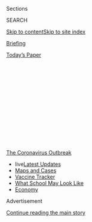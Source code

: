 <div id="app">

<div>

<div>

<div>

<div class="NYTAppHideMasthead css-1q2w90k e1suatyy0">

<div class="section css-ui9rw0 e1suatyy2">

<div class="css-eph4ug er09x8g0">

<div class="css-6n7j50">

</div>

<span class="css-1dv1kvn">Sections</span>

<div class="css-10488qs">

<span class="css-1dv1kvn">SEARCH</span>

</div>

[Skip to content](#site-content)[Skip to site
index](#site-index)

</div>

<div id="masthead-section-label" class="css-1wr3we4 eaxe0e00">

[Briefing](https://www.nytimes3xbfgragh.onion/interactive/2018/briefing/global-morning-briefing-newsletter-signup.html)

</div>

<div class="css-10698na e1huz5gh0">

</div>

</div>

<div id="masthead-bar-one" class="section hasLinks css-15hmgas e1csuq9d3">

<div class="css-uqyvli e1csuq9d0">

</div>

<div class="css-1uqjmks e1csuq9d1">

</div>

<div class="css-9e9ivx">

[](https://myaccount.nytimes3xbfgragh.onion/auth/login?response_type=cookie&client_id=vi)

</div>

<div class="css-1bvtpon e1csuq9d2">

[Today’s
Paper](https://www.nytimes3xbfgragh.onion/section/todayspaper)

</div>

</div>

</div>

</div>

<div data-aria-hidden="false">

<div id="site-content" data-role="main">

<div>

<div class="css-1aor85t" style="opacity:0.000000001;z-index:-1;visibility:hidden">

<div class="css-1hqnpie">

<div class="css-epjblv">

<span class="css-17xtcya">[Briefing](/interactive/2018/briefing/global-morning-briefing-newsletter-signup.html)</span><span class="css-x15j1o">|</span><span class="css-fwqvlz">Vaccine,
TikTok, SpaceX: Your Monday
Briefing</span>

</div>

<div class="css-k008qs">

<div class="css-1iwv8en">

<span class="css-18z7m18"></span>

<div>

</div>

</div>

<span class="css-1n6z4y">https://nyti.ms/2XmKQcD</span>

<div class="css-1705lsu">

<div class="css-4xjgmj">

<div class="css-4skfbu" data-role="toolbar" data-aria-label="Social Media Share buttons, Save button, and Comments Panel with current comment count" data-testid="share-tools">

  - 
  - 
  - 
  - 
    
    <div class="css-6n7j50">
    
    </div>

  - 

</div>

</div>

</div>

</div>

</div>

</div>

<div id="NYT_TOP_BANNER_REGION" class="css-13pd83m">

<div>

<div id="styln-prism-menu-1592847958612" class="section interactive-content interactive-size-medium css-1edisqu">

<div class="css-17ih8de interactive-body">

<div id="scroll-container" class="css-1gj85ro">

[<span class="styln-title-wrap"><span class="css-1pje3qr">The
Coronavirus</span><span class="css-1pje3qr">
Outbreak</span></span>](https://www.nytimes3xbfgragh.onion/news-event/coronavirus?action=click&pgtype=Article&state=default&region=TOP_BANNER&context=storylines_menu)

  - <span class="css-kqxiym" data-emphasize="true">live</span>[Latest
    Updates](https://www.nytimes3xbfgragh.onion/2020/08/02/world/coronavirus-updates.html?action=click&pgtype=Article&state=default&region=TOP_BANNER&context=storylines_menu)
  - [Maps and
    Cases](https://www.nytimes3xbfgragh.onion/interactive/2020/us/coronavirus-us-cases.html?action=click&pgtype=Article&state=default&region=TOP_BANNER&context=storylines_menu)
  - [Vaccine
    Tracker](https://www.nytimes3xbfgragh.onion/interactive/2020/science/coronavirus-vaccine-tracker.html?action=click&pgtype=Article&state=default&region=TOP_BANNER&context=storylines_menu)
  - [What School May Look
    Like](https://www.nytimes3xbfgragh.onion/interactive/2020/07/29/us/schools-reopening-coronavirus.html?action=click&pgtype=Article&state=default&region=TOP_BANNER&context=storylines_menu)
  - [Economy](https://www.nytimes3xbfgragh.onion/live/2020/07/31/business/stock-market-today-coronavirus?action=click&pgtype=Article&state=default&region=TOP_BANNER&context=storylines_menu)

</div>

</div>

</div>

</div>

</div>

<div id="top-wrapper" class="css-1sy8kpn">

<div id="top-slug" class="css-l9onyx">

Advertisement

</div>

[Continue reading the main
story](#after-top)

<div class="ad top-wrapper" style="text-align:center;height:100%;display:block;min-height:250px">

<div id="top" class="place-ad" data-position="top" data-size-key="top">

</div>

</div>

<div id="after-top">

</div>

</div>

<div>

<div id="sponsor-wrapper" class="css-1hyfx7x">

<div id="sponsor-slug" class="css-19vbshk">

Supported by

</div>

[Continue reading the main
story](#after-sponsor)

<div id="sponsor" class="ad sponsor-wrapper" style="text-align:center;height:100%;display:block">

</div>

<div id="after-sponsor">

</div>

</div>

<div class="css-186x18t">

</div>

<div class="css-1vkm6nb ehdk2mb0">

# Vaccine, TikTok, SpaceX: Your Monday Briefing

</div>

Here’s what you need to know.

<div class="css-18e8msd">

<div class="css-vp77d3 epjyd6m0">

<div class="css-1baulvz">

By [<span class="css-1baulvz last-byline" itemprop="name">Carole
Landry</span>](https://www.nytimes3xbfgragh.onion/by/carole-landry)

</div>

</div>

  - 
    
    <div class="css-ld3wwf e16638kd2">
    
    Aug. 2,
    2020
    
    </div>

  - 
    
    <div class="css-4xjgmj">
    
    <div class="css-d8bdto" data-role="toolbar" data-aria-label="Social Media Share buttons, Save button, and Comments Panel with current comment count" data-testid="share-tools">
    
      - 
      - 
      - 
      - 
        
        <div class="css-6n7j50">
        
        </div>
    
      - 
    
    </div>
    
    </div>

</div>

</div>

<div class="section meteredContent css-1r7ky0e" name="articleBody" itemprop="articleBody">

<div class="css-1fanzo5 StoryBodyCompanionColumn">

<div class="css-53u6y8">

(Want to get this briefing by email? Here’s the
[sign-up](https://www.nytimes3xbfgragh.onion/morning-briefing).)

> Good morning.
> 
> We’re covering a bid by **Indian billionaires to mass-produce a
> coronavirus vaccine**, a threat by President **Trump to ban TikTok**
> and the return of **SpaceX astronauts** to
Earth.

</div>

</div>

<div style="max-width:100%;margin:0 auto">

<div class="css-17dprlf" data-id="100000004069963" data-slug="morning-briefing-weather-module" style="max-width:600px">

</div>

</div>

<div class="css-1fanzo5 StoryBodyCompanionColumn">

<div class="css-53u6y8">

-----

</div>

</div>

<div class="css-79elbk" data-testid="photoviewer-wrapper">

<div class="css-z3e15g" data-testid="photoviewer-wrapper-hidden">

</div>

<div class="css-1a48zt4 ehw59r15" data-testid="photoviewer-children">

![<span class="css-16f3y1r e13ogyst0" data-aria-hidden="true">A vaccine
assembly line at the Serum Institute in Pune, Maharshtra,
India.</span><span class="css-cnj6d5 e1z0qqy90" itemprop="copyrightHolder"><span class="css-1ly73wi e1tej78p0">Credit...</span><span>Atul
Loke for The New York
Times</span></span>](https://static01.graylady3jvrrxbe.onion/images/2020/08/03/briefing/03ambriefing-asia-slide-EI5E/03ambriefing-asia-slide-EI5E-articleLarge.jpg?quality=75&auto=webp&disable=upscale)

</div>

</div>

<div class="css-1fanzo5 StoryBodyCompanionColumn">

<div class="css-53u6y8">

## The Indian billionaires who may help vanquish Covid

The world’s largest vaccine maker, the Serum Institute, which is
controlled by a small and very rich Indian family, has teamed up with
scientists from the University of Oxford, who are developing a promising
coronavirus vaccine.

</div>

</div>

<div class="css-1fanzo5 StoryBodyCompanionColumn">

<div class="css-53u6y8">

The company plans to[mass-produce hundreds of millions of doses of the
vaccine,](https://www.nytimes3xbfgragh.onion/2020/08/01/world/asia/coronavirus-vaccine-india.html)
which is still in clinical trials and might not even work. But if it
does, Adar Poonawalla, the chief executive of Serum, will have on hand
what everyone wants — and possibly in huge quantities — before anyone
else.

Mr. Poonawalla says that he will split the vaccine doses he produces
50-50 between India and the rest of the world, with a focus on poorer
countries. The Serum Institute is steered by only two men: Mr.
Poonawalla and his father, Cyrus, a horse breeder who became a
billionaire.

**Leapfrogging:** Vaccines take time not just to perfect but to
manufacture. More than one project is conducting these two processes
simultaneously and starting production now, while the vaccines are still
in trials. That way, if and when a vaccine is approved — at best within
the next six months, though no one really knows — doses will be on hand.

**The global race:** U.S. and European governments have sealed billions
of dollars in deals with pharmaceutical giants like Johnson & Johnson,
Pfizer, Sanofi and AstraZeneca to speed up the development and
production of select vaccine candidates in exchange for hundreds of
millions of doses.

</div>

</div>

<div class="css-1fanzo5 StoryBodyCompanionColumn">

<div class="css-53u6y8">

Here are the [latest
updates](https://www.nytimes3xbfgragh.onion/2020/08/02/world/coronavirus-covid-19.html)
and
[maps](https://www.nytimes3xbfgragh.onion/interactive/2020/world/coronavirus-maps.html)
tracking the pandemic.

**In other developments:**

  - Australian officials announced [stricter restrictions in
    Melbourne](https://www.nytimes3xbfgragh.onion/2020/08/02/world/coronavirus-covid-19.html?action=click&module=Top%20Stories&pgtype=Homepage#link-74f9a2b2)
    in an effort to stem an outbreak that is raging despite a lockdown
    that began four weeks ago. On Sunday, there were 671 new cases
    reported in the state of Victoria, suggesting that the virus is more
    widespread than previously thought.

  - Millions of dollars of American taxpayer money [have flowed to
    China](https://www.nytimes3xbfgragh.onion/2020/08/02/us/politics/virus-china-ppp-small-business-loans.html?action=click&module=Top%20Stories&pgtype=Homepage)
    from a $660 billion program that was created to be a lifeline for
    struggling small businesses in the U.S.

  - The U.S. recorded [more than 1.9 million new infections in
    July,](https://www.nytimes3xbfgragh.onion/2020/08/02/world/coronavirus-covid-19.html)
    more than double the number recorded in any other month, according
    to a Times database.

  - India’s biggest film star, [Amitabh
    Bachchan](https://www.nytimes3xbfgragh.onion/2020/08/02/world/coronavirus-covid-19.html#link-144c443a),
    was discharged from the hospital on Sunday after recovering from
    Covid-19, while the country’s home minister, Amit Shah, tested
    positive for the
virus.

-----

</div>

</div>

<div class="css-79elbk" data-testid="photoviewer-wrapper">

<div class="css-z3e15g" data-testid="photoviewer-wrapper-hidden">

</div>

<div class="css-1a48zt4 ehw59r15" data-testid="photoviewer-children">

<div class="css-1xdhyk6 erfvjey0">

<span class="css-1ly73wi e1tej78p0">Image</span>

<div class="css-zjzyr8">

<div data-testid="lazyimage-container" style="height:250.68888888888893px">

</div>

</div>

</div>

<span class="css-cnj6d5 e1z0qqy90" itemprop="copyrightHolder"><span class="css-1ly73wi e1tej78p0">Credit...</span><span>Dado
Ruvic/Reuters</span></span>

</div>

</div>

<div class="css-1fanzo5 StoryBodyCompanionColumn">

<div class="css-53u6y8">

## What’s up with Trump and TikTok?

The popular app is known for its videos of teenagers and celebrities,
often dancing or lip-syncing to audio clips. It all seems fun and even
silly.

<div id="NYT_MAIN_CONTENT_1_REGION" class="css-9tf9ac">

<div>

<div id="styln-covid-updates-world" class="section interactive-content interactive-size-medium css-1ftcdic">

<div class="css-17ih8de interactive-body">

<div id="styln-briefing-block" data-asset-id="QXJ0aWNsZTpueXQ6Ly9hcnRpY2xlLzhiMjRmNTQ0LWVhMmUtNTlmNC1hMDZiLTM0YWI3YTlmN2E4YQ==">

<div class="briefing-block-header-section">

# [Latest Updates: Global Coronavirus Outbreak](https://www.nytimes3xbfgragh.onion/2020/08/01/world/coronavirus-covid-19.html?action=click&pgtype=Article&state=default&region=MAIN_CONTENT_1&context=storylines_live_updates)

<div class="briefing-block-ts">

Updated 2020-08-02T17:52:35.962Z

</div>

</div>

  - [The U.S. reels as July cases more than double the total of any
    other
    month.](https://www.nytimes3xbfgragh.onion/2020/08/01/world/coronavirus-covid-19.html?action=click&pgtype=Article&state=default&region=MAIN_CONTENT_1&context=storylines_live_updates#link-34047410)
  - [Top U.S. officials work to break an impasse over the federal
    jobless
    benefit.](https://www.nytimes3xbfgragh.onion/2020/08/01/world/coronavirus-covid-19.html?action=click&pgtype=Article&state=default&region=MAIN_CONTENT_1&context=storylines_live_updates#link-780ec966)
  - [Its outbreak untamed, Melbourne goes into even greater
    lockdown.](https://www.nytimes3xbfgragh.onion/2020/08/01/world/coronavirus-covid-19.html?action=click&pgtype=Article&state=default&region=MAIN_CONTENT_1&context=storylines_live_updates#link-2bc8948)

<div class="briefing-block-footer">

<div class="briefing-block-footer-meta">

[See more
updates](https://www.nytimes3xbfgragh.onion/2020/08/01/world/coronavirus-covid-19.html?action=click&pgtype=Article&state=default&region=MAIN_CONTENT_1&context=storylines_live_updates)

</div>

<div class="briefing-block-briefinglinks">

<span>More live coverage:</span>
[Markets](https://www.nytimes3xbfgragh.onion/live/2020/07/31/business/stock-market-today-coronavirus?action=click&pgtype=Article&state=default&region=MAIN_CONTENT_1&context=storylines_live_updates)

</div>

</div>

</div>

</div>

</div>

</div>

</div>

But in recent days, [President Trump has talked of banning TikTok from
the
U.S.](https://www.nytimes3xbfgragh.onion/2020/08/01/technology/tiktok-trump-microsoft-bytedance-china-ban.html)
White House officials have said the app may pose a national security
threat because of its Chinese ownership.

ByteDance, the Chinese internet giant that owns TikTok, [has offered to
sell all of the app’s U.S.
operations](https://www.nytimes3xbfgragh.onion/2020/08/01/technology/tiktok-sale-trump-ban.html)
as a way to save the business from being banned by the Trump
administration.

**What’s next:** It’s not clear whether the Trump administration would
accept the divestment as a response to its concerns. Microsoft and other
companies have been in talks to buy TikTok, but no deal has been
reached.

-----

</div>

</div>

<div class="css-79elbk" data-testid="photoviewer-wrapper">

<div class="css-z3e15g" data-testid="photoviewer-wrapper-hidden">

</div>

<div class="css-1a48zt4 ehw59r15" data-testid="photoviewer-children">

<div class="css-1xdhyk6 erfvjey0">

<span class="css-1ly73wi e1tej78p0">Image</span>

<div class="css-zjzyr8">

<div data-testid="lazyimage-container" style="height:257.77777777777777px">

</div>

</div>

</div>

<span class="css-16f3y1r e13ogyst0" data-aria-hidden="true">Illegal
logging in the Amazon
rainforest</span><span class="css-cnj6d5 e1z0qqy90" itemprop="copyrightHolder"><span class="css-1ly73wi e1tej78p0">Credit...</span><span>Victor
Moriyama for The New York Times</span></span>

</div>

</div>

<div class="css-1fanzo5 StoryBodyCompanionColumn">

<div class="css-53u6y8">

## Brazil’s leader bows to pressure to protect the Amazon

European governments and foreign investors [have been cranking up
pressure on the Brazilian president, Jair Bolsonaro, to stop
deforestation](https://www.nytimes3xbfgragh.onion/2020/08/01/world/americas/Brazil-amazon-deforestation-bolsonaro.html?referringSource=articleShare)
in the Amazon.

And it seems to be working. The man who insisted “The Amazon is ours” a
year ago has banned intentional forest fires used for clearing — though
environmentalists, experts and foreign officials who have pressed Brazil
on conservation matters worry that the actions amount to little more
than damage control at a time when the economy is in deep trouble.

**Points of leverage:** Brazil’s poor environmental reputation has put
two important foreign policy goals in jeopardy. One is a trade deal with
the E.U., and the other is joining the Organization for Economic
Cooperation and Development. Both require Brazil to meet labor and
environmental
standards.

### If you have 12 minutes, this is worth it

## German case points to a bigger far-right threat

</div>

</div>

<div class="css-79elbk" data-testid="photoviewer-wrapper">

<div class="css-z3e15g" data-testid="photoviewer-wrapper-hidden">

</div>

<div class="css-1a48zt4 ehw59r15" data-testid="photoviewer-children">

<div class="css-1xdhyk6 erfvjey0">

<span class="css-1ly73wi e1tej78p0">Image</span>

<div class="css-zjzyr8">

<div data-testid="lazyimage-container" style="height:257.77777777777777px">

</div>

</div>

</div>

<span class="css-16f3y1r e13ogyst0" data-aria-hidden="true">A military
accessory shop in Germany whose owner was part of the Northern Cross
group of far-right
extremists. </span><span class="css-cnj6d5 e1z0qqy90" itemprop="copyrightHolder"><span class="css-1ly73wi e1tej78p0">Credit...</span><span>Gordon
Welters for The New York Times</span></span>

</div>

</div>

<div class="css-1fanzo5 StoryBodyCompanionColumn">

<div class="css-53u6y8">

Germany has begun dealing with far-right networks that officials say are
far more extensive than they had understood.

Our correspondent takes a look at the Northern Cross group, which had
planned for “Day X,” a mythical moment when committed far-right
extremists would [round up and kill political enemies and those
defending migrants and
refugees.](https://www.nytimes3xbfgragh.onion/2020/08/01/world/europe/germany-nazi-infiltration.html)
The group, which included former police officers and soldiers, was
uncovered more than three years ago but only recently brought to trial.

### Here’s what else is happening

**Afghan attack:** Militants detonated<span class="css-8l6xbc evw5hdy0">
</span>a car bomb and [waged a gun battle against guards at a major
prison](https://www.nytimes3xbfgragh.onion/2020/08/02/world/asia/afghan-prison-attack-prisoners.html)
in eastern Afghanistan for hours on
Sunday.<span class="css-8l6xbc evw5hdy0"> </span>Dozens of inmates
managed to escape. The Islamic State claimed responsibility for the
attack through its Amaq news agency.

</div>

</div>

<div class="css-1fanzo5 StoryBodyCompanionColumn">

<div class="css-53u6y8">

**New Middle East nuclear power:** On Saturday, the United Arab Emirates
became [the first Arab country to open a nuclear power
plant](https://www.nytimes3xbfgragh.onion/2020/08/01/world/middleeast/uae-nuclear-Barakah.html),
raising concerns about introducing more nuclear programs to the Middle
East. Israel and Iran also have nuclear capacities.

**Ivanka Trump:** The president’s eldest daughter and her husband, Jared
Kushner, reported [income of at least $36 million
in 2019,](https://www.nytimes3xbfgragh.onion/2020/08/01/business/ivanka-trump-jared-kushner-financial-disclosure.html)
according to financial disclosure reports. The couple’s investments,
mostly in real estate, were worth at least $204 million and as much as
$783
million.

</div>

</div>

<div class="css-79elbk" data-testid="photoviewer-wrapper">

<div class="css-z3e15g" data-testid="photoviewer-wrapper-hidden">

</div>

<div class="css-1a48zt4 ehw59r15" data-testid="photoviewer-children">

<div class="css-1xdhyk6 erfvjey0">

<span class="css-1ly73wi e1tej78p0">Image</span>

<div class="css-zjzyr8">

<div data-testid="lazyimage-container" style="height:272.6px">

</div>

</div>

</div>

<span class="css-cnj6d5 e1z0qqy90" itemprop="copyrightHolder"><span class="css-1ly73wi e1tej78p0">Credit...</span><span>Getty
Images</span></span>

</div>

</div>

<div class="css-1fanzo5 StoryBodyCompanionColumn">

<div class="css-53u6y8">

**Snapshot:** Above, the [SpaceX Crew Dragon spacecraft splashing
down](https://www.nytimes3xbfgragh.onion/2020/08/02/science/spacex-nasa-return.html)
in the Gulf of Mexico on Sunday. The capsule carrying the astronauts Bob
Behnken and Doug Hurley was the first crewed water landing by NASA since
1975.

<div id="NYT_MAIN_CONTENT_3_REGION" class="css-9tf9ac">

<div>

<div id="styln-prism-freeform-1594220623585" class="section interactive-content interactive-size-medium css-1ftcdic">

<div class="css-17ih8de interactive-body">

<div id="prism-freeform-block-62021" class="css-19mumt8" data-role="complementary" data-storyline="The Coronavirus Outbreak" data-truncated="true" tabindex="0">

<div class="css-a8d9oz">

<div class="css-eb027h">

[](https://www.nytimes3xbfgragh.onion/news-event/coronavirus?action=click&pgtype=Article&state=default&region=MAIN_CONTENT_3&context=storylines_faq)

### The Coronavirus Outbreak ›

#### Frequently Asked Questions

Updated July 27, 2020

  - #### Should I refinance my mortgage?
    
      - [It could be a good
        idea,](https://www.nytimes3xbfgragh.onion/article/coronavirus-money-unemployment.html?action=click&pgtype=Article&state=default&region=MAIN_CONTENT_3&context=storylines_faq)
        because mortgage rates have [never been
        lower.](https://www.nytimes3xbfgragh.onion/2020/07/16/business/mortgage-rates-below-3-percent.html?action=click&pgtype=Article&state=default&region=MAIN_CONTENT_3&context=storylines_faq)
        Refinancing requests have pushed mortgage applications to some
        of the highest levels since 2008, so be prepared to get in line.
        But defaults are also up, so if you’re thinking about buying a
        home, be aware that some lenders have tightened their standards.

  - #### What is school going to look like in September?
    
      - It is unlikely that many schools will return to a normal
        schedule this fall, requiring the grind of [online
        learning](https://www.nytimes3xbfgragh.onion/2020/06/05/us/coronavirus-education-lost-learning.html?action=click&pgtype=Article&state=default&region=MAIN_CONTENT_3&context=storylines_faq),
        [makeshift child
        care](https://www.nytimes3xbfgragh.onion/2020/05/29/us/coronavirus-child-care-centers.html?action=click&pgtype=Article&state=default&region=MAIN_CONTENT_3&context=storylines_faq)
        and [stunted
        workdays](https://www.nytimes3xbfgragh.onion/2020/06/03/business/economy/coronavirus-working-women.html?action=click&pgtype=Article&state=default&region=MAIN_CONTENT_3&context=storylines_faq)
        to continue. California’s two largest public school districts —
        Los Angeles and San Diego — said on July 13, that [instruction
        will be remote-only in the
        fall](https://www.nytimes3xbfgragh.onion/2020/07/13/us/lausd-san-diego-school-reopening.html?action=click&pgtype=Article&state=default&region=MAIN_CONTENT_3&context=storylines_faq),
        citing concerns that surging coronavirus infections in their
        areas pose too dire a risk for students and teachers. Together,
        the two districts enroll some 825,000 students. They are the
        largest in the country so far to abandon plans for even a
        partial physical return to classrooms when they reopen in
        August. For other districts, the solution won’t be an
        all-or-nothing approach. [Many
        systems](https://bioethics.jhu.edu/research-and-outreach/projects/eschool-initiative/school-policy-tracker/),
        including the nation’s largest, New York City, are devising
        [hybrid
        plans](https://www.nytimes3xbfgragh.onion/2020/06/26/us/coronavirus-schools-reopen-fall.html?action=click&pgtype=Article&state=default&region=MAIN_CONTENT_3&context=storylines_faq)
        that involve spending some days in classrooms and other days
        online. There’s no national policy on this yet, so check with
        your municipal school system regularly to see what is happening
        in your community.

  - #### Is the coronavirus airborne?
    
      - The coronavirus [can stay aloft for hours in tiny droplets in
        stagnant
        air](https://www.nytimes3xbfgragh.onion/2020/07/04/health/239-experts-with-one-big-claim-the-coronavirus-is-airborne.html?action=click&pgtype=Article&state=default&region=MAIN_CONTENT_3&context=storylines_faq),
        infecting people as they inhale, mounting scientific evidence
        suggests. This risk is highest in crowded indoor spaces with
        poor ventilation, and may help explain super-spreading events
        reported in meatpacking plants, churches and restaurants. [It’s
        unclear how often the virus is
        spread](https://www.nytimes3xbfgragh.onion/2020/07/06/health/coronavirus-airborne-aerosols.html?action=click&pgtype=Article&state=default&region=MAIN_CONTENT_3&context=storylines_faq)
        via these tiny droplets, or aerosols, compared with larger
        droplets that are expelled when a sick person coughs or sneezes,
        or transmitted through contact with contaminated surfaces, said
        Linsey Marr, an aerosol expert at Virginia Tech. Aerosols are
        released even when a person without symptoms exhales, talks or
        sings, according to Dr. Marr and more than 200 other experts,
        who [have outlined the evidence in an open letter to the World
        Health
        Organization](https://academic.oup.com/cid/article/doi/10.1093/cid/ciaa939/5867798).

  - #### What are the symptoms of coronavirus?
    
      - Common symptoms [include fever, a dry cough, fatigue and
        difficulty breathing or shortness of
        breath.](https://www.nytimes3xbfgragh.onion/article/symptoms-coronavirus.html?action=click&pgtype=Article&state=default&region=MAIN_CONTENT_3&context=storylines_faq)
        Some of these symptoms overlap with those of the flu, making
        detection difficult, but runny noses and stuffy sinuses are less
        common. [The C.D.C. has
        also](https://www.nytimes3xbfgragh.onion/2020/04/27/health/coronavirus-symptoms-cdc.html?action=click&pgtype=Article&state=default&region=MAIN_CONTENT_3&context=storylines_faq)
        added chills, muscle pain, sore throat, headache and a new loss
        of the sense of taste or smell as symptoms to look out for. Most
        people fall ill five to seven days after exposure, but symptoms
        may appear in as few as two days or as many as 14 days.

  - #### Does asymptomatic transmission of Covid-19 happen?
    
      - So far, the evidence seems to show it does. A widely cited
        [paper](https://www.nature.com/articles/s41591-020-0869-5)
        published in April suggests that people are most infectious
        about two days before the onset of coronavirus symptoms and
        estimated that 44 percent of new infections were a result of
        transmission from people who were not yet showing symptoms.
        Recently, a top expert at the World Health Organization stated
        that transmission of the coronavirus by people who did not have
        symptoms was “very rare,” [but she later walked back that
        statement.](https://www.nytimes3xbfgragh.onion/2020/06/09/world/coronavirus-updates.html?action=click&pgtype=Article&state=default&region=MAIN_CONTENT_3&context=storylines_faq#link-1f302e21)

<div id="styln-survey-component-62021" class="styln-survey-component" data-surveyname="faq" data-surveystoryline="coronavirus">

</div>

</div>

<div class="css-6mllg9">

</div>

<div class="css-pmm6ed">

<span class="css-5gimkt"></span>

</div>

</div>

</div>

</div>

</div>

</div>

</div>

**Speaking out:** [Prince
Manvendra](https://www.nytimes3xbfgragh.onion/2020/07/31/world/asia/india-prince-manvendra-gay-rights.html)
of India is one of the few gay-rights activists in the world with
high-level royal ties. His journey from a lonely childhood to global
advocacy included death threats and a disinheritance.

**What we’re reading:** [This BBC exploration of England’s fascination
with pineapples](https://www.bbc.com/news/uk-england-53432877), which
involves novelty, scarcity and money. “Human nature doesn’t change very
much,” says Steven Erlanger, our chief diplomatic correspondent in
Europe.

### Now, a break from the news

</div>

</div>

<div class="css-79elbk" data-testid="photoviewer-wrapper">

<div class="css-z3e15g" data-testid="photoviewer-wrapper-hidden">

</div>

<div class="css-1a48zt4 ehw59r15" data-testid="photoviewer-children">

<div class="css-1xdhyk6 erfvjey0">

<span class="css-1ly73wi e1tej78p0">Image</span>

<div class="css-zjzyr8">

<div data-testid="lazyimage-container" style="height:257.77777777777777px">

</div>

</div>

</div>

<span class="css-cnj6d5 e1z0qqy90" itemprop="copyrightHolder"><span class="css-1ly73wi e1tej78p0">Credit...</span><span>Linda
Xiao for The New York Times. Food Stylist: Monica Pierini.</span></span>

</div>

</div>

<div class="css-1fanzo5 StoryBodyCompanionColumn">

<div class="css-53u6y8">

**Cook:** This [highly textured
salad](https://www.nytimes3xbfgragh.onion/2020/07/31/dining/farro-corn-chickpea-salad-recipe.html)
gets its bite from farro, its crunch from spiced chickpeas and its
sweetness from roasted corn and slivered fennel.

**Listen and watch:** [Beyoncé’s “Black Is
King,”](https://www.nytimes3xbfgragh.onion/2020/07/31/arts/music/beyonce-black-is-king.html)
released on Friday, is a visual album connected to Disney’s remake last
year of “The Lion King.” A handful of our critics reviewed it from
different angles, including Vanessa Friedman, who described the amount
of fashion on display as “overwhelming.”

**Taste:** Our wine critic has [a selection of
verdicchios](https://www.nytimes3xbfgragh.onion/2020/07/30/dining/drinks/wine-school-verdicchio-di-matelica.html?action=click&module=RelatedLinks&pgtype=collection)
on offer. These white wines from the Marche region, on Italy’s Adriatic
coast, offer simple refreshment while also carrying hints of complex
aromas and flavors.

[*At Home has our full collection of
ideas*](https://www.nytimes3xbfgragh.onion/spotlight/at-home) *on what
to read, cook, watch and do.*

### And now for the Back Story on …

## Mao’s China, covered by my father, still echoes

*Like father, like daughter: Alexandra Stevenson, a Times correspondent
who covers China’s economy from Hong Kong, took a look back at the
reporting her father, William Stevenson, did for The Toronto Star and
The Star Weekly in the 1950s as one of the first foreign journalists to
work in China after the Communist takeover.*

*Here’s an excerpt from* [*an article she
wrote*](https://www.nytimes3xbfgragh.onion/interactive/2020/07/30/world/asia/china-1950s-echoed-today.html)
*about how much of what he described is still recognizable.*

My father left behind written notes and newspaper clippings, stacks of
passports with visas, photos and transcripts from his first and
subsequent trips to China. They have allowed me to imagine conversations
that we might have had in the six years since he died. Conversations
about how the country he saw back then — brimming with hope and
enthusiasm yet also tightly controlled — is in some ways the same
today.

</div>

</div>

<div class="css-79elbk" data-testid="photoviewer-wrapper">

<div class="css-z3e15g" data-testid="photoviewer-wrapper-hidden">

</div>

<div class="css-1a48zt4 ehw59r15" data-testid="photoviewer-children">

<div class="css-1xdhyk6 erfvjey0">

<span class="css-1ly73wi e1tej78p0">Image</span>

<div class="css-zjzyr8">

<div data-testid="lazyimage-container" style="height:479.46666666666675px">

</div>

</div>

</div>

<span class="css-16f3y1r e13ogyst0" data-aria-hidden="true">William
Stevenson</span><span class="css-cnj6d5 e1z0qqy90" itemprop="copyrightHolder"><span class="css-1ly73wi e1tej78p0">Credit...</span><span>Richard
Harrington, via Stephen Bulger Gallery</span></span>

</div>

</div>

<div class="css-1fanzo5 StoryBodyCompanionColumn">

<div class="css-53u6y8">

His first trip to China spanned two months and thousands of miles. He
met Mao Zedong (whom he tapped on the shoulder from behind his camera,
mistaking the chairman for a “humble courtier” blocking his shot) and
Zhou Enlai, the premier and foreign minister at the time. But he also
talked with factory workers, actors, newspaper editors and shop owners.

He described being filled with hope for the human spirit he witnessed.
But he also felt despair because a government-provided handler was never
too far away, ready to silence anyone who veered too far from the
Communist Party line.

China defied any broad-brush statement. “And yet,” he wrote in one
notebook, “under the current leadership, the way in which the government
silences alternative points of view makes it hard not to.”

A version of this exists today. I have a long list of names of people
who wouldn’t talk to me because I work for The New York Times, portrayed
in Chinese state media as the source of “smears and lies.” Sources I’ve
interviewed privately are later threatened by the local police, while
stridently nationalist rhetoric dominates the state media.

Several months after I returned to Hong Kong, the Chinese government in
March expelled my American colleagues as part of a diplomatic dispute
with the United States. In the past month, Beijing has tightened its
grip over Hong Kong with a new national security law, threatening free
speech and other civil liberties in the city.

-----

> That’s it for this briefing. See you next time.
> 
> — Carole

-----

**Thank you**  
To Melissa Clark for the recipe, and to Theodore Kim and Jahaan Singh
for the rest of the break from the news. You can reach the team at
[briefing@NYTimes.com](mailto:briefing+pm@NYTimes.com?subject=Briefing%20Feedback).

**P.S.**  
• We’re listening to “[The
Daily](https://www.nytimes3xbfgragh.onion/2020/07/31/podcasts/the-daily/vanessa-guillen-military-metoo.html).”
Our latest episode is about the killing of a female soldier that has
prompted a \#MeToo moment in the military.  
• Here’s our [Mini
Crossword](https://www.nytimes3xbfgragh.onion/crosswords/game/mini), and
a clue: Fancy tie (five letters). [You can find all our puzzles
here](https://www.nytimes3xbfgragh.onion/crosswords).  
• [Caitlin
Roper](https://www.nytco.com/press/caitlin-roper-named-executive-producer-for-scripted-projects/),
a senior editor at The Times Magazine, will become executive producer
for scripted projects, working alongside Hollywood producers using our
stories for fictional projects inspired by our reporting.

</div>

</div>

</div>

<div>

</div>

<div>

</div>

<div>

</div>

<div>

<div id="bottom-wrapper" class="css-1ede5it">

<div id="bottom-slug" class="css-l9onyx">

Advertisement

</div>

[Continue reading the main
story](#after-bottom)

<div id="bottom" class="ad bottom-wrapper" style="text-align:center;height:100%;display:block;min-height:90px">

</div>

<div id="after-bottom">

</div>

</div>

</div>

</div>

</div>

## Site Index

<div>

</div>

## Site Information Navigation

  - [© <span>2020</span> <span>The New York Times
    Company</span>](https://help.nytimes3xbfgragh.onion/hc/en-us/articles/115014792127-Copyright-notice)

<!-- end list -->

  - [NYTCo](https://www.nytco.com/)
  - [Contact
    Us](https://help.nytimes3xbfgragh.onion/hc/en-us/articles/115015385887-Contact-Us)
  - [Work with us](https://www.nytco.com/careers/)
  - [Advertise](https://nytmediakit.com/)
  - [T Brand Studio](http://www.tbrandstudio.com/)
  - [Your Ad
    Choices](https://www.nytimes3xbfgragh.onion/privacy/cookie-policy#how-do-i-manage-trackers)
  - [Privacy](https://www.nytimes3xbfgragh.onion/privacy)
  - [Terms of
    Service](https://help.nytimes3xbfgragh.onion/hc/en-us/articles/115014893428-Terms-of-service)
  - [Terms of
    Sale](https://help.nytimes3xbfgragh.onion/hc/en-us/articles/115014893968-Terms-of-sale)
  - [Site
    Map](https://spiderbites.nytimes3xbfgragh.onion)
  - [Help](https://help.nytimes3xbfgragh.onion/hc/en-us)
  - [Subscriptions](https://www.nytimes3xbfgragh.onion/subscription?campaignId=37WXW)

</div>

</div>

</div>

</div>
